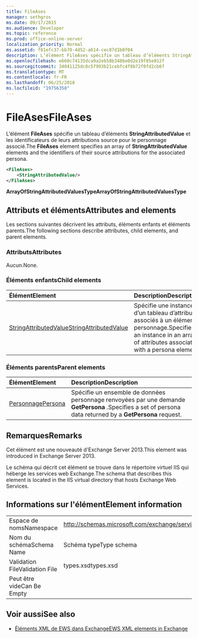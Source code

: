 ```yaml
---
title: FileAses
manager: sethgros
ms.date: 09/17/2015
ms.audience: Developer
ms.topic: reference
ms.prod: office-online-server
localization_priority: Normal
ms.assetid: f81efc37-bb70-4d52-a614-cec87d1b0f04
description: L’élément FileAses spécifie un tableau d’éléments StringAttributedValue et les identificateurs de leurs attributions source pour le personnage associé.
ms.openlocfilehash: e660c74135dca9a2eb58b3486e0d2e19f85e012f
ms.sourcegitcommit: 34041125dc8c5f993b21cebfc4f8b72f0fd2cb6f
ms.translationtype: MT
ms.contentlocale: fr-FR
ms.lasthandoff: 06/25/2018
ms.locfileid: "19756358"
---
```

# <a name="fileases"></a><span data-ttu-id="1f389-103">FileAses</span><span class="sxs-lookup"><span data-stu-id="1f389-103">FileAses</span></span>

<span data-ttu-id="1f389-104">L’élément **FileAses** spécifie un tableau d’éléments **StringAttributedValue** et les identificateurs de leurs attributions source pour le personnage associé.</span><span class="sxs-lookup"><span data-stu-id="1f389-104">The **FileAses** element specifies an array of **StringAttributedValue** elements and the identifiers of their source attributions for the associated persona.</span></span> 
  
```XML
<FileAses>
    <StringAttributedValue/>
</FileAses>
```

 <span data-ttu-id="1f389-105">**ArrayOfStringAttributedValuesType**</span><span class="sxs-lookup"><span data-stu-id="1f389-105">**ArrayOfStringAttributedValuesType**</span></span>
## <a name="attributes-and-elements"></a><span data-ttu-id="1f389-106">Attributs et éléments</span><span class="sxs-lookup"><span data-stu-id="1f389-106">Attributes and elements</span></span>

<span data-ttu-id="1f389-107">Les sections suivantes décrivent les attributs, éléments enfants et éléments parents.</span><span class="sxs-lookup"><span data-stu-id="1f389-107">The following sections describe attributes, child elements, and parent elements.</span></span>
  
### <a name="attributes"></a><span data-ttu-id="1f389-108">Attributs</span><span class="sxs-lookup"><span data-stu-id="1f389-108">Attributes</span></span>

<span data-ttu-id="1f389-109">Aucun.</span><span class="sxs-lookup"><span data-stu-id="1f389-109">None.</span></span>
  
### <a name="child-elements"></a><span data-ttu-id="1f389-110">Éléments enfants</span><span class="sxs-lookup"><span data-stu-id="1f389-110">Child elements</span></span>

|<span data-ttu-id="1f389-111">**Élément**</span><span class="sxs-lookup"><span data-stu-id="1f389-111">**Element**</span></span>|<span data-ttu-id="1f389-112">**Description**</span><span class="sxs-lookup"><span data-stu-id="1f389-112">**Description**</span></span>|
|:-----|:-----|
|[<span data-ttu-id="1f389-113">StringAttributedValue</span><span class="sxs-lookup"><span data-stu-id="1f389-113">StringAttributedValue</span></span>](stringattributedvalue.md) <br/> |<span data-ttu-id="1f389-114">Spécifie une instance d’un tableau d’attributs associés à un élément personnage.</span><span class="sxs-lookup"><span data-stu-id="1f389-114">Specifies an instance in an array of attributes associated with a persona element.</span></span>  <br/> |
   
### <a name="parent-elements"></a><span data-ttu-id="1f389-115">Éléments parents</span><span class="sxs-lookup"><span data-stu-id="1f389-115">Parent elements</span></span>

|<span data-ttu-id="1f389-116">**Élément**</span><span class="sxs-lookup"><span data-stu-id="1f389-116">**Element**</span></span>|<span data-ttu-id="1f389-117">**Description**</span><span class="sxs-lookup"><span data-stu-id="1f389-117">**Description**</span></span>|
|:-----|:-----|
|[<span data-ttu-id="1f389-118">Personnage</span><span class="sxs-lookup"><span data-stu-id="1f389-118">Persona</span></span>](persona.md) <br/> |<span data-ttu-id="1f389-119">Spécifie un ensemble de données personnage renvoyées par une demande **GetPersona** .</span><span class="sxs-lookup"><span data-stu-id="1f389-119">Specifies a set of persona data returned by a **GetPersona** request.</span></span>  <br/> |
   
## <a name="remarks"></a><span data-ttu-id="1f389-120">Remarques</span><span class="sxs-lookup"><span data-stu-id="1f389-120">Remarks</span></span>

<span data-ttu-id="1f389-121">Cet élément est une nouveauté d'Exchange Server 2013.</span><span class="sxs-lookup"><span data-stu-id="1f389-121">This element was introduced in Exchange Server 2013.</span></span>
  
<span data-ttu-id="1f389-122">Le schéma qui décrit cet élément se trouve dans le répertoire virtuel IIS qui héberge les services web Exchange.</span><span class="sxs-lookup"><span data-stu-id="1f389-122">The schema that describes this element is located in the IIS virtual directory that hosts Exchange Web Services.</span></span>
  
## <a name="element-information"></a><span data-ttu-id="1f389-123">Informations sur l'élément</span><span class="sxs-lookup"><span data-stu-id="1f389-123">Element information</span></span>

|||
|:-----|:-----|
|<span data-ttu-id="1f389-124">Espace de noms</span><span class="sxs-lookup"><span data-stu-id="1f389-124">Namespace</span></span>  <br/> |http://schemas.microsoft.com/exchange/services/2006/types  <br/> |
|<span data-ttu-id="1f389-125">Nom du schéma</span><span class="sxs-lookup"><span data-stu-id="1f389-125">Schema Name</span></span>  <br/> |<span data-ttu-id="1f389-126">Schéma type</span><span class="sxs-lookup"><span data-stu-id="1f389-126">Type schema</span></span>  <br/> |
|<span data-ttu-id="1f389-127">Validation File</span><span class="sxs-lookup"><span data-stu-id="1f389-127">Validation File</span></span>  <br/> |<span data-ttu-id="1f389-128">types.xsd</span><span class="sxs-lookup"><span data-stu-id="1f389-128">types.xsd</span></span>  <br/> |
|<span data-ttu-id="1f389-129">Peut être vide</span><span class="sxs-lookup"><span data-stu-id="1f389-129">Can Be Empty</span></span>  <br/> ||
   
## <a name="see-also"></a><span data-ttu-id="1f389-130">Voir aussi</span><span class="sxs-lookup"><span data-stu-id="1f389-130">See also</span></span>



- [<span data-ttu-id="1f389-131">Éléments XML de EWS dans Exchange</span><span class="sxs-lookup"><span data-stu-id="1f389-131">EWS XML elements in Exchange</span></span>](ews-xml-elements-in-exchange.md)

